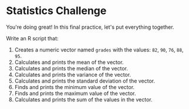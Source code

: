 # Statistics Challenge

You're doing great! In this final practice, let's put everything together.

Write an R script that:

1. Creates a numeric vector named `grades` with the values: `82`, `90`, `76`, `88`, `95`.
2. Calculates and prints the mean of the vector.
3. Calculates and prints the median of the vector.
4. Calculates and prints the variance of the vector.
5. Calculates and prints the standard deviation of the vector.
6. Finds and prints the minimum value of the vector.
7. Finds and prints the maximum value of the vector.
8. Calculates and prints the sum of the values in the vector.